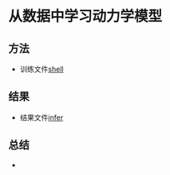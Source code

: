 # 从数据中学习动力学模型


## 方法


- 训练文件[shell](ex_single_pendulum3/run.sh)


## 结果

- 结果文件[infer](ex_single_pendulum3/analysis/infer.ipynb)

## 总结

- 